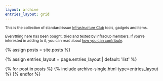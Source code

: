 ```yaml
---
layout: archive
entries_layout: grid
---
```


<small>This is the collection of standard-issue [Infrastructure Club](https://infrastructureclub.org) tools, gadgets and items.</small>

<small>Everything here has been bought, tried and tested by infraclub members. If you're interested in adding to it, you can read about [how you can contribute](https://github.com/infrastructureclub/thestandard/blob/main/README.md).</small>

{% assign posts = site.posts %}

{% assign entries_layout = page.entries_layout | default: 'list' %}

<div class="entries-{{ entries_layout }}">
  {% for post in posts %}
    {% include archive-single.html type=entries_layout %}
  {% endfor %}
</div>
